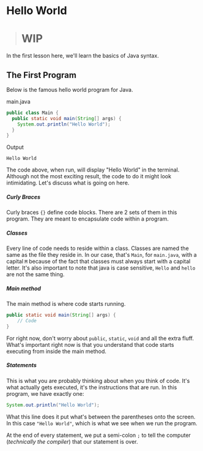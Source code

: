 # Hello World
> # WIP

In the first lesson here, we'll learn the basics of Java syntax.

## The First Program
Below is the famous hello world program for Java. 

main.java
```java
public class Main {
  public static void main(String[] args) {
    System.out.println("Hello World");
  }
}
```
Output
```text
Hello World
```

The code above, when run, will display "Hello World" in the terminal. Although not the most exciting result, the code to do it might look intimidating. Let's discuss what is going on here.

##### Curly Braces
Curly braces `{}` define code blocks. There are 2 sets of them in this program. They are meant to encapsulate code within a program.
##### Classes
Every line of code needs to reside within a class. Classes are named the same as the file they reside in. In our case, that's `Main`, for `main.java`, with a capital `M` because of the fact that classes must always start with a capital letter. It's also important to note that java is case sensitive, `Hello` and `hello` are not the same thing.
##### Main method
The main method is where code starts running.
```java
public static void main(String[] args) {
    // Code
}
```
For right now, don't worry about `public`, `static`, `void` and all the extra fluff. What's important right now is that you understand that code starts executing from inside the main method.
##### Statements
This is what you are probably thinking about when you think of code. It's what actually gets executed, it's the instructions that are run. In this program, we have exactly one:
```java
System.out.println("Hello World");
```
What this line does it put what's between the parentheses onto the screen. In this case `"Hello World"`, which is what we see when we run the program.

At the end of every statement, we put a semi-colon `;` to tell the computer (_technically the compiler_) that our statement is over.

